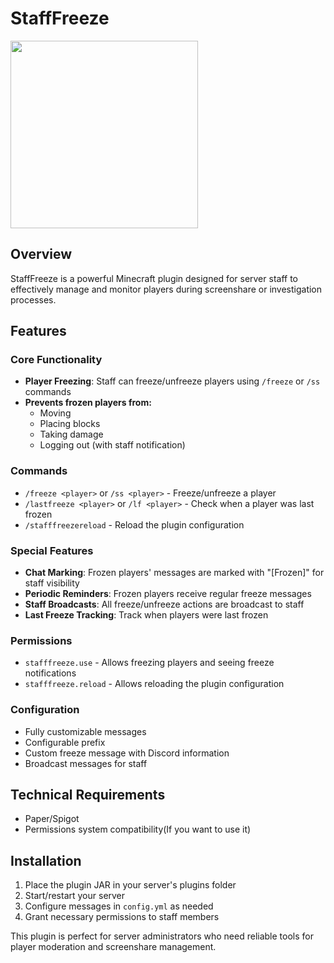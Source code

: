 # StaffFreeze 
<img src="https://github.com/user-attachments/assets/1776db64-5e82-4389-974b-60ce127c741a" width="300">



## Overview
StaffFreeze is a powerful Minecraft plugin designed for server staff to effectively manage and monitor players during screenshare or investigation processes.

## Features

### Core Functionality
- **Player Freezing**: Staff can freeze/unfreeze players using `/freeze` or `/ss` commands
- **Prevents frozen players from:**
  - Moving
  - Placing blocks
  - Taking damage
  - Logging out (with staff notification)

### Commands
- `/freeze <player>` or `/ss <player>` - Freeze/unfreeze a player
- `/lastfreeze <player>` or `/lf <player>` - Check when a player was last frozen
- `/stafffreezereload` - Reload the plugin configuration

### Special Features
- **Chat Marking**: Frozen players' messages are marked with "[Frozen]" for staff visibility
- **Periodic Reminders**: Frozen players receive regular freeze messages
- **Staff Broadcasts**: All freeze/unfreeze actions are broadcast to staff
- **Last Freeze Tracking**: Track when players were last frozen

### Permissions
- `stafffreeze.use` - Allows freezing players and seeing freeze notifications
- `stafffreeze.reload` - Allows reloading the plugin configuration

### Configuration
- Fully customizable messages
- Configurable prefix
- Custom freeze message with Discord information
- Broadcast messages for staff

## Technical Requirements
- Paper/Spigot
- Permissions system compatibility(If you want to use it)

## Installation
1. Place the plugin JAR in your server's plugins folder
2. Start/restart your server
3. Configure messages in `config.yml` as needed
4. Grant necessary permissions to staff members

This plugin is perfect for server administrators who need reliable tools for player moderation and screenshare management.
